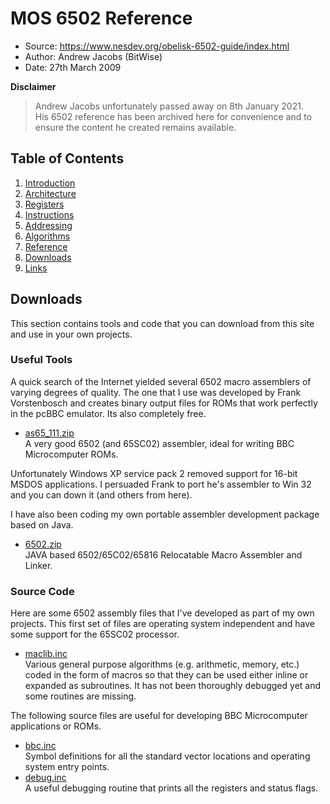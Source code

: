 MOS 6502 Reference
==================

  - Source: https://www.nesdev.org/obelisk-6502-guide/index.html
  - Author: Andrew Jacobs (BitWise)
  - Date:   27th March 2009

**Disclaimer**

> Andrew Jacobs unfortunately passed away on 8th January 2021.  
> His 6502 reference has been archived here for convenience and to ensure the
> content he created remains available.

## Table of Contents

  1. [Introduction](https://github.com/macmade/MOS-6502-Emulator/blob/main/Reference/1-Introduction.md)
  2. [Architecture](https://github.com/macmade/MOS-6502-Emulator/blob/main/Reference/2-Architecture.md)
  3. [Registers](https://github.com/macmade/MOS-6502-Emulator/blob/main/Reference/3-Registers.md)
  4. [Instructions](https://github.com/macmade/MOS-6502-Emulator/blob/main/Reference/4-Instructions.md)
  5. [Addressing](https://github.com/macmade/MOS-6502-Emulator/blob/main/Reference/5-Addressing.md)
  6. [Algorithms](https://github.com/macmade/MOS-6502-Emulator/blob/main/Reference/6-Algorithms.md)
  7. [Reference](https://github.com/macmade/MOS-6502-Emulator/blob/main/Reference/7-Reference.md)
  8. [Downloads](https://github.com/macmade/MOS-6502-Emulator/blob/main/Reference/8-Downloads.md)
  9. [Links](https://github.com/macmade/MOS-6502-Emulator/blob/main/Reference/9-Links.md)

## Downloads

This section contains tools and code that you can download from this site and
use in your own projects.

### Useful Tools

A quick search of the Internet yielded several 6502 macro assemblers of varying
degrees of quality. The one that I use was developed by Frank Vorstenbosch and
creates binary output files for ROMs that work perfectly in the pcBBC emulator.
Its also completely free.

  - [as65_111.zip](https://www.nesdev.org/obelisk-6502-guide/files/as65_111.zip)  
    A very good 6502 (and 65SC02) assembler, ideal for writing BBC Microcomputer
    ROMs.

Unfortunately Windows XP service pack 2 removed support for 16-bit MSDOS
applications. I persuaded Frank to port he's assembler to Win 32 and you can
down it (and others from here).

I have also been coding my own portable assembler development package
based on Java.  

  - [6502.zip](https://www.nesdev.org/obelisk-6502-guide/files/6502.zip)  
    JAVA based 6502/65C02/65816 Relocatable Macro Assembler and Linker.

### Source Code

Here are some 6502 assembly files that I've developed as part of my own
projects. This first set of files are operating system independent and have some
support for the 65SC02 processor.

  - [maclib.inc](https://www.nesdev.org/obelisk-6502-guide/files/maclib.inc)  
    Various general purpose algorithms (e.g. arithmetic, memory, etc.) coded
    in the form of macros so that they can be used either inline or expanded as
    subroutines. It has not been thoroughly debugged yet and some routines
    are missing.

The following source files are useful for developing BBC Microcomputer
applications or ROMs.

  - [bbc.inc](https://www.nesdev.org/obelisk-6502-guide/files/bbc.inc)  
    Symbol definitions for all the standard vector locations and operating
    system entry points.
  - [debug.inc](https://www.nesdev.org/obelisk-6502-guide/files/debug.inc)  
    A useful debugging routine that prints all the registers and status flags.
